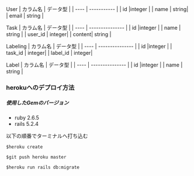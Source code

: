 User
| カラム名  | データ型  |
| ---- | ----------- | 
| id    |integer | 
| name   | string| 
| email  | string | 

Task
| カラム名   | データ型  |
| ---- | --------------- | 
| id    |integer | 
| name  | string |
| user_id   | integer| 
| content| string | 

Labeling
| カラム名   | データ型  |
| ---- | --------------- | 
| id    |integer | 
| task_id   | integer| 
| label_id   | integer| 


Label
| カラム名   | データ型  |
| ---- | --------------- | 
| id    |integer | 
| name | string | 


### herokuへのデプロイ方法
##### 使用したGemのバージョン

- ruby 2.6.5
- rails 5.2.4

以下の順番でターミナルへ打ち込む

`$heroku create`

`$git push heroku master`

`$heroku run rails db:migrate`

